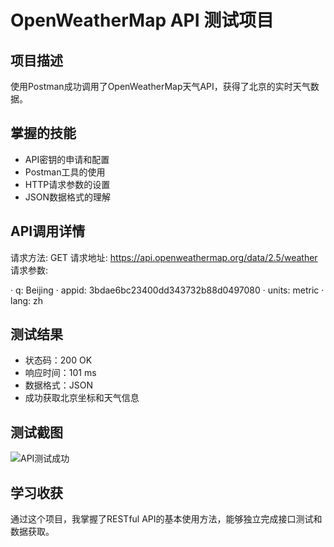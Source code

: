 # OpenWeatherMap API 测试项目

## 项目描述
使用Postman成功调用了OpenWeatherMap天气API，获得了北京的实时天气数据。

## 掌握的技能
- API密钥的申请和配置
- Postman工具的使用
- HTTP请求参数的设置
- JSON数据格式的理解

## API调用详情
请求方法: GET
请求地址: https://api.openweathermap.org/data/2.5/weather
请求参数:

· q: Beijing
· appid: 3bdae6bc23400dd343732b88d0497080
· units: metric
· lang: zh

## 测试结果
- 状态码：200 OK
- 响应时间：101 ms
- 数据格式：JSON
- 成功获取北京坐标和天气信息

## 测试截图
![API测试成功](images/api-test.png)

## 学习收获
通过这个项目，我掌握了RESTful API的基本使用方法，能够独立完成接口测试和数据获取。